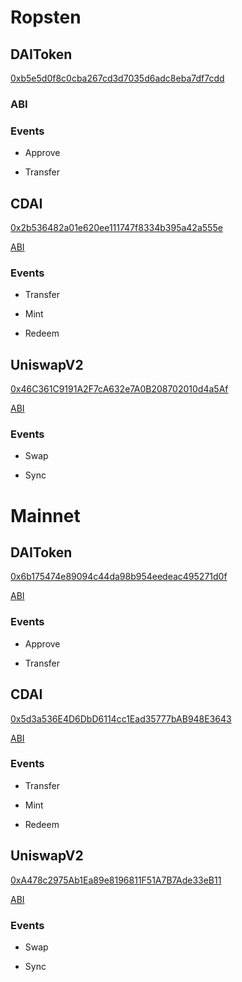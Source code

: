 # Ropsten

## DAIToken

[0xb5e5d0f8c0cba267cd3d7035d6adc8eba7df7cdd](https://ropsten.etherscan.io/address/0xb5e5d0f8c0cba267cd3d7035d6adc8eba7df7cdd)

### ABI

### Events

- Approve

- Transfer

## CDAI

[0x2b536482a01e620ee111747f8334b395a42a555e](https://ropsten.etherscan.io/address/0x2b536482a01e620ee111747f8334b395a42a555e)

[ABI](./ABI_ropsten_CDAI.json)

### Events

- Transfer

- Mint

- Redeem

## UniswapV2

[0x46C361C9191A2F7cA632e7A0B208702010d4a5Af](https://ropsten.etherscan.io/address/0x46C361C9191A2F7cA632e7A0B208702010d4a5Af)

[ABI](./ABI_ropsten_uniswapv2.json)

### Events

- Swap

- Sync

# Mainnet

## DAIToken

[0x6b175474e89094c44da98b954eedeac495271d0f](https://etherscan.io/address/0x6b175474e89094c44da98b954eedeac495271d0f)

[ABI](./ABI_mainnet_DAIToken.json)

### Events

- Approve

- Transfer

## CDAI

[0x5d3a536E4D6DbD6114cc1Ead35777bAB948E3643](https://etherscan.io/address/0x5d3a536e4d6dbd6114cc1ead35777bab948e3643)

[ABI](./ABI_mainnet_CDAI.json)

### Events

- Transfer

- Mint

- Redeem

## UniswapV2

[0xA478c2975Ab1Ea89e8196811F51A7B7Ade33eB11](https://etherscan.io/address/0xA478c2975Ab1Ea89e8196811F51A7B7Ade33eB11)

[ABI](./ABI_mainnet_uniswapv2.json)

### Events

- Swap

- Sync
